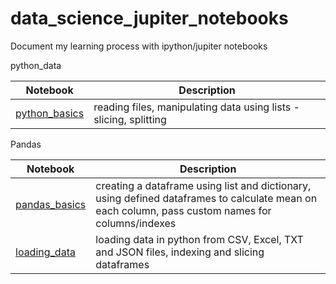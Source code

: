 # data_science_jupiter_notebooks
Document my learning process with ipython/jupiter notebooks

python_data

| Notebook | Description |
| --- | --- |
| [python_basics](http://nbviewer.jupyter.org/github/tzlilalfasi/data_science_jupiter_notebooks/blob/master/python_data/python_basics.ipynb) | reading files, manipulating data using lists - slicing, splitting |

Pandas

| Notebook | Description |
| --- | --- |
| [pandas_basics](http://nbviewer.jupyter.org/github/tzlilalfasi/data_science_jupiter_notebooks/blob/master/pandas/pandas_basics.ipynb) | creating a dataframe using list and dictionary, using defined dataframes to calculate mean on each column, pass custom names for columns/indexes   |
| [loading_data](http://nbviewer.jupyter.org/github/tzlilalfasi/data_science_jupiter_notebooks/blob/master/pandas/loading_data/loading_data.ipynb) | loading data in python from CSV, Excel, TXT and JSON files, indexing and slicing dataframes |
